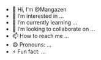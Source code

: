- 👋 Hi, I’m @Mangazen
- 👀 I’m interested in ...
- 🌱 I’m currently learning ...
- 💞️ I’m looking to collaborate on ...
- 📫 How to reach me ...
- 😄 Pronouns: ...
- ⚡ Fun fact: ...

<!---
Mangazen/Mangazen is a ✨ special ✨ repository because its `README.md` (this file) appears on your GitHub profile.
You can click the Preview link to take a look at your changes.
--->
